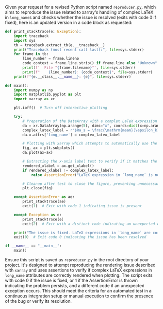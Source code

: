 Given your request for a revised Python script named `reproducer.py`, which aims to reproduce the issue related to xarray's handling of complex LaTeX in `long_name`s and checks whether the issue is resolved (exits with code 0 if fixed), here is an updated version in a code block as requested:

```python
def print_stacktrace(e: Exception):
    import traceback
    import sys
    tb = traceback.extract_tb(e.__traceback__)
    print("Traceback (most recent call last):", file=sys.stderr)
    for frame in tb:
        line_number = frame.lineno
        code_context = frame.line.strip() if frame.line else "Unknown"
        print(f'  File "{frame.filename}"', file=sys.stderr)
        print(f"    {line_number}: {code_context}", file=sys.stderr)
    print(f"{e.__class__.__name__}: {e}", file=sys.stderr)

def main():
    import numpy as np
    import matplotlib.pyplot as plt
    import xarray as xr

    plt.ioff()  # Turn off interactive plotting

    try:
        # Preparation of the DataArray with a complex LaTeX expression in long_name
        da = xr.DataArray(np.arange(5), dims="x", coords=dict(x=np.arange(5)))
        complex_latex_label = r"$Ra_s = \frac{\mathrm{mean}(\epsilon_k)}{\mu M^2_\infty}$"
        da.x.attrs['long_name'] = complex_latex_label

        # Plotting with xarray which attempts to automatically use the long_name attribute
        fig, ax = plt.subplots()
        da.plot(ax=ax)

        # Extracting the x-axis label text to verify if it matches the intended complex LaTeX expression
        rendered_xlabel = ax.get_xlabel()
        if rendered_xlabel != complex_latex_label:
            raise AssertionError("LaTeX expression in `long_name` is not correctly rendered by xarray.")

        # Cleanup after test to close the figure, preventing unnecessary display/resource holding
        plt.close(fig)

    except AssertionError as ae:
        print_stacktrace(ae)
        exit(1)  # Exit with code 1 indicating issue is present

    except Exception as e:
        print_stacktrace(e)
        exit(2)  # Exit with a distinct code indicating an unexpected error occurred

    print("The issue is fixed. LaTeX expressions in `long_name` are correctly rendered by xarray now.")
    exit(0)  # Exit code 0 indicating the issue has been resolved

if __name__ == "__main__":
    main()
```

Ensure this script is saved as `reproducer.py` in the root directory of your project. It's designed to attempt reproducing the rendering issue described with `xarray` and uses assertions to verify if complex LaTeX expressions in `long_name` attributes are correctly rendered when plotting. The script exits with code 0 if the issue is fixed, or 1 if the AssertionError is thrown indicating the problem persists, and a different code if an unexpected exception occurs. This should meet the criteria for an automated test in a continuous integration setup or manual execution to confirm the presence of the bug or verify its resolution.
